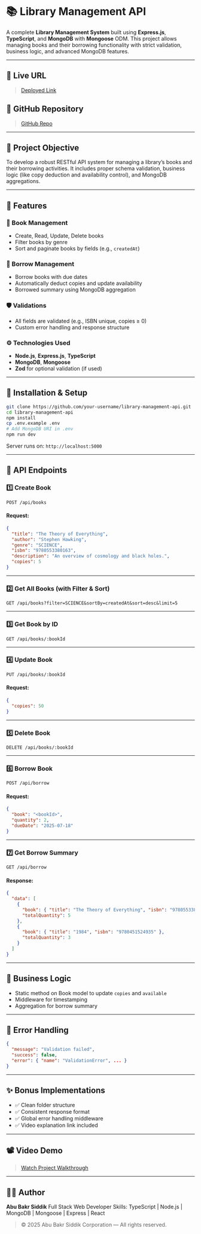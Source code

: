 # 📚 Library Management API

A complete **Library Management System** built using **Express.js**, **TypeScript**, and **MongoDB** with **Mongoose** ODM. This project allows managing books and their borrowing functionality with strict validation, business logic, and advanced MongoDB features.

---

## 🔗 Live URL

> [Deployed Link](https://library-managment-api-server.vercel.app)

## 📁 GitHub Repository

> [GitHub Repo](https://github.com/abubakrsiddikl/Books-Library-Management-Server)

---

## 🎯 Project Objective

To develop a robust RESTful API system for managing a library’s books and their borrowing activities. It includes proper schema validation, business logic (like copy deduction and availability control), and MongoDB aggregations.

---

## 🚀 Features

### 📖 Book Management

* Create, Read, Update, Delete books
* Filter books by genre
* Sort and paginate books by fields (e.g., `createdAt`)

### 📘 Borrow Management

* Borrow books with due dates
* Automatically deduct copies and update availability
* Borrowed summary using MongoDB aggregation

### 🛡️ Validations

* All fields are validated (e.g., ISBN unique, copies ≥ 0)
* Custom error handling and response structure

### ⚙️ Technologies Used

* **Node.js**, **Express.js**, **TypeScript**
* **MongoDB**, **Mongoose**
* **Zod** for optional validation (if used)

---

## 🔧 Installation & Setup

```bash
git clone https://github.com/your-username/library-management-api.git
cd library-management-api
npm install
cp .env.example .env
# Add MongoDB URI in .env
npm run dev
```

Server runs on: `http://localhost:5000`

---

## 📌 API Endpoints

### 1️⃣ Create Book

```
POST /api/books
```

#### Request:

```json
{
  "title": "The Theory of Everything",
  "author": "Stephen Hawking",
  "genre": "SCIENCE",
  "isbn": "9780553380163",
  "description": "An overview of cosmology and black holes.",
  "copies": 5
}
```

---

### 2️⃣ Get All Books (with Filter & Sort)

```
GET /api/books?filter=SCIENCE&sortBy=createdAt&sort=desc&limit=5
```

---

### 3️⃣ Get Book by ID

```
GET /api/books/:bookId
```

---

### 4️⃣ Update Book

```
PUT /api/books/:bookId
```

#### Request:

```json
{
  "copies": 50
}
```

---

### 5️⃣ Delete Book

```
DELETE /api/books/:bookId
```

---

### 6️⃣ Borrow Book

```
POST /api/borrow
```

#### Request:

```json
{
  "book": "<bookId>",
  "quantity": 2,
  "dueDate": "2025-07-18"
}
```

---

### 7️⃣ Get Borrow Summary

```
GET /api/borrow
```

#### Response:

```json
{
  "data": [
    {
      "book": { "title": "The Theory of Everything", "isbn": "9780553380163" },
      "totalQuantity": 5
    },
    {
      "book": { "title": "1984", "isbn": "9780451524935" },
      "totalQuantity": 3
    }
  ]
}
```

---

## 🧠 Business Logic

* Static method on Book model to update `copies` and `available`
* Middleware for timestamping
* Aggregation for borrow summary

---

## 🧪 Error Handling

```json
{
  "message": "Validation failed",
  "success": false,
  "error": { "name": "ValidationError", ... }
}
```

---

## ✨ Bonus Implementations

* ✅ Clean folder structure
* ✅ Consistent response format
* ✅ Global error handling middleware
* ✅ Video explanation link included

---

## 📽️ Video Demo

> [Watch Project Walkthrough](https://your-public-video-link.com)

---

## 👨‍💻 Author

**Abu Bakr Siddik**
Full Stack Web Developer
Skills: TypeScript | Node.js | MongoDB | Mongoose | Express | React

> © 2025 Abu Bakr Siddik Corporation  — All rights reserved.
